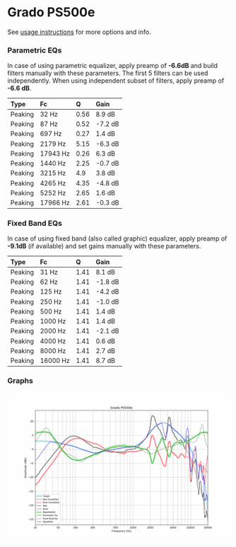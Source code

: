 # Grado PS500e
See [usage instructions](https://github.com/jaakkopasanen/AutoEq#usage) for more options and info.

### Parametric EQs
In case of using parametric equalizer, apply preamp of **-6.6dB** and build filters manually
with these parameters. The first 5 filters can be used independently.
When using independent subset of filters, apply preamp of **-6.6 dB**.

| Type    | Fc       |    Q | Gain    |
|:--------|:---------|:-----|:--------|
| Peaking | 32 Hz    | 0.56 | 8.9 dB  |
| Peaking | 87 Hz    | 0.52 | -7.2 dB |
| Peaking | 697 Hz   | 0.27 | 1.4 dB  |
| Peaking | 2179 Hz  | 5.15 | -6.3 dB |
| Peaking | 17943 Hz | 0.26 | 6.3 dB  |
| Peaking | 1440 Hz  | 2.25 | -0.7 dB |
| Peaking | 3215 Hz  | 4.9  | 3.8 dB  |
| Peaking | 4265 Hz  | 4.35 | -4.8 dB |
| Peaking | 5252 Hz  | 2.65 | 1.6 dB  |
| Peaking | 17966 Hz | 2.61 | -0.3 dB |

### Fixed Band EQs
In case of using fixed band (also called graphic) equalizer, apply preamp of **-9.1dB**
(if available) and set gains manually with these parameters.

| Type    | Fc       |    Q | Gain    |
|:--------|:---------|:-----|:--------|
| Peaking | 31 Hz    | 1.41 | 8.1 dB  |
| Peaking | 62 Hz    | 1.41 | -1.8 dB |
| Peaking | 125 Hz   | 1.41 | -4.2 dB |
| Peaking | 250 Hz   | 1.41 | -1.0 dB |
| Peaking | 500 Hz   | 1.41 | 1.4 dB  |
| Peaking | 1000 Hz  | 1.41 | 1.4 dB  |
| Peaking | 2000 Hz  | 1.41 | -2.1 dB |
| Peaking | 4000 Hz  | 1.41 | 0.6 dB  |
| Peaking | 8000 Hz  | 1.41 | 2.7 dB  |
| Peaking | 16000 Hz | 1.41 | 8.7 dB  |

### Graphs
![](./Grado%20PS500e.png)